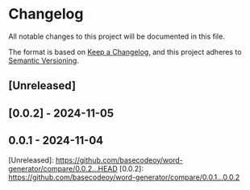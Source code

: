 # Changelog

All notable changes to this project will be documented in this file.

The format is based on [Keep a Changelog](https://keepachangelog.com/en/1.0.0/),
and this project adheres to
[Semantic Versioning](https://semver.org/spec/v2.0.0.html).

<a name="unreleased"></a>

## [Unreleased]


<a name="0.0.2"></a>

## [0.0.2] - 2024-11-05


<a name="0.0.1"></a>

## 0.0.1 - 2024-11-04

 [Unreleased]: https://github.com/basecodeoy/word-generator/compare/0.0.2...HEAD [0.0.2]: https://github.com/basecodeoy/word-generator/compare/0.0.1...0.0.2 